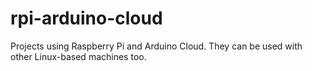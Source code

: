 # rpi-arduino-cloud
Projects using Raspberry Pi and Arduino Cloud. They can be used with other Linux-based machines too.
